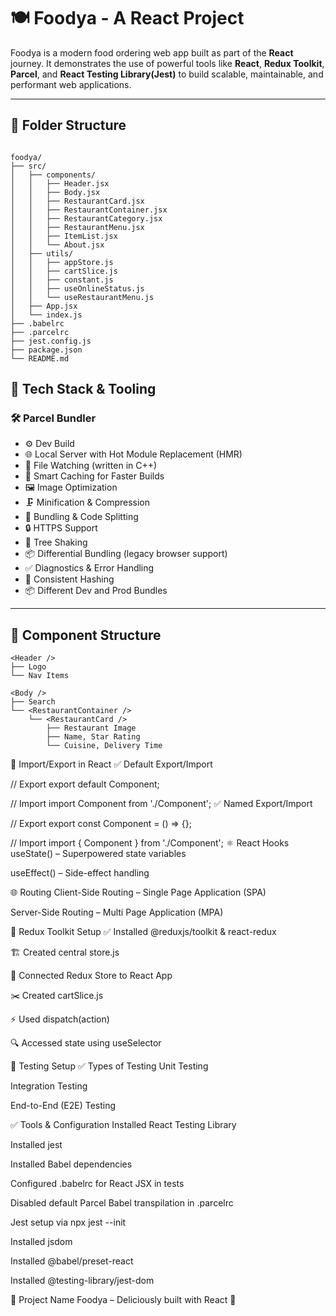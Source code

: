 # 🍽️ Foodya - A  React Project

Foodya is a modern food ordering web app built as part of the **React** journey. It demonstrates the use of powerful tools like **React**, **Redux Toolkit**, **Parcel**, and **React Testing Library(Jest)** to build scalable, maintainable, and performant web applications.

---

## 📁 Folder Structure

```

foodya/
├── src/
│   ├── components/
│   │   ├── Header.jsx
│   │   ├── Body.jsx
│   │   ├── RestaurantCard.jsx
│   │   ├── RestaurantContainer.jsx
│   │   ├── RestaurantCategory.jsx
│   │   ├── RestaurantMenu.jsx
│   │   ├── ItemList.jsx
│   │   └── About.jsx
│   ├── utils/
│   │   ├── appStore.js
│   │   ├── cartSlice.js
│   │   ├── constant.js
│   │   ├── useOnlineStatus.js
│   │   └── useRestaurantMenu.js
│   ├── App.jsx
│   └── index.js
├── .babelrc
├── .parcelrc
├── jest.config.js
├── package.json
└── README.md
```



## 🚀 Tech Stack & Tooling

### 🛠️ Parcel Bundler

- ⚙️ Dev Build
- 🌐 Local Server with Hot Module Replacement (HMR)
- 📂 File Watching (written in C++)
- 🧠 Smart Caching for Faster Builds
- 🖼️ Image Optimization
- 🗜️ Minification & Compression
- 🧩 Bundling & Code Splitting
- 🔒 HTTPS Support
- 🌲 Tree Shaking
- 📦 Differential Bundling (legacy browser support)
- ✅ Diagnostics & Error Handling
- 🔁 Consistent Hashing
- 📦 Different Dev and Prod Bundles

---

## 🧩 Component Structure


```
<Header />
├── Logo
└── Nav Items

<Body />
├── Search
└── <RestaurantContainer />
    └── <RestaurantCard />
        ├── Restaurant Image
        ├── Name, Star Rating
        └── Cuisine, Delivery Time

```
🔄 Import/Export in React
✅ Default Export/Import

// Export
export default Component;

// Import
import Component from './Component';
✅ Named Export/Import

// Export
export const Component = () => {};

// Import
import { Component } from './Component';
⚛️ React Hooks
useState() – Superpowered state variables

useEffect() – Side-effect handling

🌐 Routing
Client-Side Routing – Single Page Application (SPA)

Server-Side Routing – Multi Page Application (MPA)

🧰 Redux Toolkit Setup
✅ Installed @reduxjs/toolkit & react-redux

🏗️ Created central store.js

🔌 Connected Redux Store to React App

✂️ Created cartSlice.js

⚡ Used dispatch(action)

🔍 Accessed state using useSelector

🧪 Testing Setup
✅ Types of Testing
Unit Testing

Integration Testing

End-to-End (E2E) Testing

✅ Tools & Configuration
Installed React Testing Library

Installed jest

Installed Babel dependencies

Configured .babelrc for React JSX in tests

Disabled default Parcel Babel transpilation in .parcelrc

Jest setup via npx jest --init

Installed jsdom

Installed @babel/preset-react

Installed @testing-library/jest-dom

📌 Project Name
Foodya – Deliciously built with React 🍱

